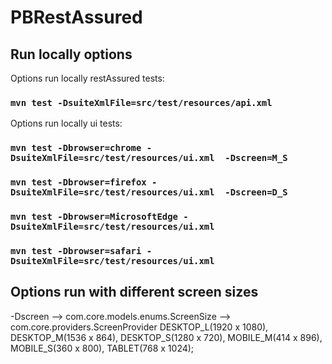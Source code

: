 # PBRestAssured

## Run locally options
Options run locally restAssured tests:
### `mvn test -DsuiteXmlFile=src/test/resources/api.xml`

Options run locally ui tests:
### `mvn test -Dbrowser=chrome -DsuiteXmlFile=src/test/resources/ui.xml  -Dscreen=M_S`
### `mvn test -Dbrowser=firefox -DsuiteXmlFile=src/test/resources/ui.xml  -Dscreen=D_S`
### `mvn test -Dbrowser=MicrosoftEdge -DsuiteXmlFile=src/test/resources/ui.xml`
### `mvn test -Dbrowser=safari -DsuiteXmlFile=src/test/resources/ui.xml`

## Options run with different screen sizes
-Dscreen  --> com.core.models.enums.ScreenSize  --> com.core.providers.ScreenProvider
DESKTOP_L(1920 x 1080),
DESKTOP_M(1536 x 864),
DESKTOP_S(1280 x 720),
MOBILE_M(414 x 896),
MOBILE_S(360 x 800),
TABLET(768 x 1024);